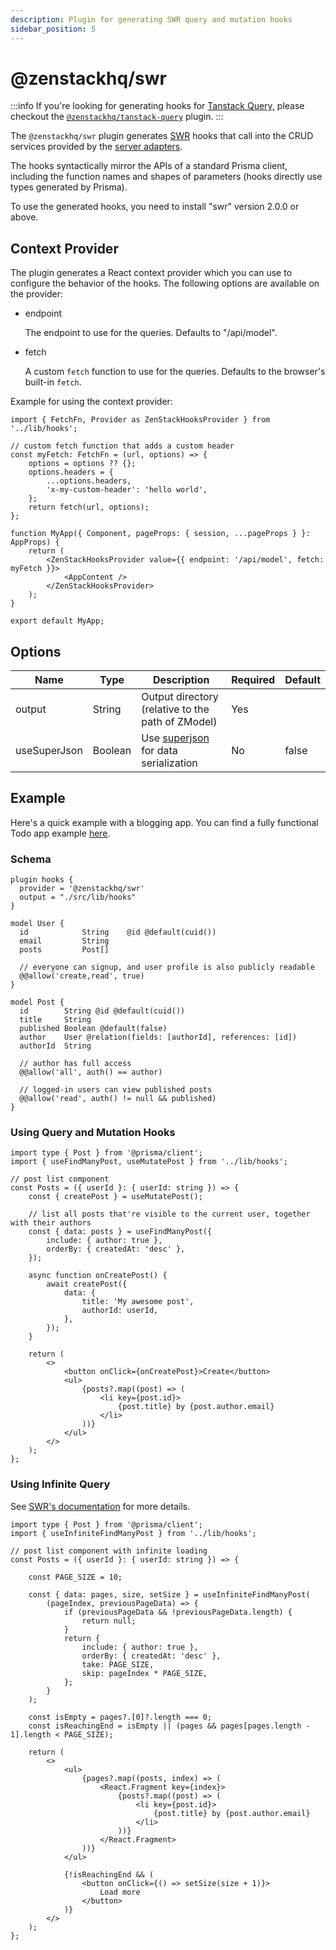 ```yaml
---
description: Plugin for generating SWR query and mutation hooks
sidebar_position: 5
---
```


# @zenstackhq/swr

:::info
If you're looking for generating hooks for [Tanstack Query](https://tanstack.com/query/latest), please checkout the [`@zenstackhq/tanstack-query`](/docs/reference/plugins/tanstack-query) plugin.
:::

The `@zenstackhq/swr` plugin generates [SWR](https://swr.vercel.app/) hooks that call into the CRUD services provided by the [server adapters](/docs/category/server-adapters).

The hooks syntactically mirror the APIs of a standard Prisma client, including the function names and shapes of parameters (hooks directly use types generated by Prisma).

To use the generated hooks, you need to install "swr" version 2.0.0 or above.

## Context Provider

The plugin generates a React context provider which you can use to configure the behavior of the hooks. The following options are available on the provider:

- endpoint

    The endpoint to use for the queries. Defaults to "/api/model".

- fetch

    A custom `fetch` function to use for the queries. Defaults to the browser's built-in `fetch`. 

Example for using the context provider:

```tsx
import { FetchFn, Provider as ZenStackHooksProvider } from '../lib/hooks';

// custom fetch function that adds a custom header
const myFetch: FetchFn = (url, options) => {
    options = options ?? {};
    options.headers = {
        ...options.headers,
        'x-my-custom-header': 'hello world',
    };
    return fetch(url, options);
};

function MyApp({ Component, pageProps: { session, ...pageProps } }: AppProps) {
    return (
        <ZenStackHooksProvider value={{ endpoint: '/api/model', fetch: myFetch }}>
            <AppContent />
        </ZenStackHooksProvider>
    );
}

export default MyApp;

```

## Options

| Name    | Type   | Description                                             | Required | Default |
| ------- | ------ | ------------------------------------------------------- | -------- | ------- |
| output  | String | Output directory (relative to the path of ZModel)                                        | Yes      |         |
| useSuperJson  | Boolean | Use [superjson](https://github.com/blitz-js/superjson) for data serialization                                        | No      | false        |

## Example

Here's a quick example with a blogging app. You can find a fully functional Todo app example [here](https://github.com/zenstackhq/sample-todo-nextjs).

### Schema

```zmodel title='/schema.zmodel'
plugin hooks {
  provider = '@zenstackhq/swr'
  output = "./src/lib/hooks"
}

model User {
  id            String    @id @default(cuid())
  email         String
  posts         Post[]

  // everyone can signup, and user profile is also publicly readable
  @@allow('create,read', true)
}

model Post {
  id        String @id @default(cuid())
  title     String
  published Boolean @default(false)
  author    User @relation(fields: [authorId], references: [id])
  authorId  String

  // author has full access
  @@allow('all', auth() == author)

  // logged-in users can view published posts
  @@allow('read', auth() != null && published)
}
```

### Using Query and Mutation Hooks

```tsx title='/src/components/posts.tsx'
import type { Post } from '@prisma/client';
import { useFindManyPost, useMutatePost } from '../lib/hooks';

// post list component
const Posts = ({ userId }: { userId: string }) => {
    const { createPost } = useMutatePost();

    // list all posts that're visible to the current user, together with their authors
    const { data: posts } = useFindManyPost({
        include: { author: true },
        orderBy: { createdAt: 'desc' },
    });

    async function onCreatePost() {
        await createPost({
            data: {
                title: 'My awesome post',
                authorId: userId,
            },
        });
    }

    return (
        <>
            <button onClick={onCreatePost}>Create</button>
            <ul>
                {posts?.map((post) => (
                    <li key={post.id}>
                        {post.title} by {post.author.email}
                    </li>
                ))}
            </ul>
        </>
    );
};
```

### Using Infinite Query

See [SWR's documentation](https://swr.vercel.app/docs/pagination) for more details.

```tsx title='/src/components/posts.tsx'
import type { Post } from '@prisma/client';
import { useInfiniteFindManyPost } from '../lib/hooks';

// post list component with infinite loading
const Posts = ({ userId }: { userId: string }) => {

    const PAGE_SIZE = 10;

    const { data: pages, size, setSize } = useInfiniteFindManyPost(
        (pageIndex, previousPageData) => {
            if (previousPageData && !previousPageData.length) {
                return null;
            }
            return {
                include: { author: true },
                orderBy: { createdAt: 'desc' },
                take: PAGE_SIZE,
                skip: pageIndex * PAGE_SIZE,
            };
        }
    );

    const isEmpty = pages?.[0]?.length === 0;
    const isReachingEnd = isEmpty || (pages && pages[pages.length - 1].length < PAGE_SIZE);

    return (
        <>
            <ul>
                {pages?.map((posts, index) => (
                    <React.Fragment key={index}>
                        {posts?.map((post) => (
                            <li key={post.id}>
                                {post.title} by {post.author.email}
                            </li>
                        ))}
                    </React.Fragment>
                ))}
            </ul>

            {!isReachingEnd && (
                <button onClick={() => setSize(size + 1)}>
                    Load more
                </button>
            )}
        </>
    );
};
```

